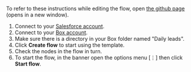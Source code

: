 To refer to these instructions while editing the flow, open [the github page](https://github.com/ot4i/app-connect-templates/blob/master/resources/markdown/Output%2010%20Salesforce%20leads%20as%20a%20CSV%20file%20to%20Box%20every%20day_instructions.md) (opens in a new window).

1. Connect to your [Salesforce account](https://developer.ibm.com/integration/docs/app-connect/how-to-guides-for-apps/use-ibm-app-connect-salesforce/).
1. Connect to your [Box account](https://developer.ibm.com/integration/docs/app-connect/how-to-guides-for-apps/use-ibm-app-connect-box/).
1. Make sure there is a directory in your Box folder named "Daily leads".
1. Click **Create flow** to start using the template.
1. Check the nodes in the flow in turn.
1. To start the flow, in the banner open the options menu [&#8942;] then click **Start flow**.
